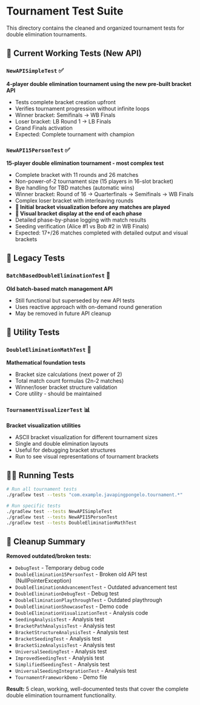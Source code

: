 # Tournament Test Suite

This directory contains the cleaned and organized tournament tests for double elimination tournaments.

## 🎯 Current Working Tests (New API)

### `NewAPISimpleTest` ✅
**4-player double elimination tournament using the new pre-built bracket API**
- Tests complete bracket creation upfront
- Verifies tournament progression without infinite loops
- Winner bracket: Semifinals → WB Finals
- Loser bracket: LB Round 1 → LB Finals
- Grand Finals activation
- Expected: Complete tournament with champion

### `NewAPI15PersonTest` ✅
**15-player double elimination tournament - most complex test**
- Complete bracket with 11 rounds and 26 matches
- Non-power-of-2 tournament size (15 players in 16-slot bracket)
- Bye handling for TBD matches (automatic wins)
- Winner bracket: Round of 16 → Quarterfinals → Semifinals → WB Finals
- Complex loser bracket with interleaving rounds
- **🌟 Initial bracket visualization before any matches are played**
- **🎯 Visual bracket display at the end of each phase**
- Detailed phase-by-phase logging with match results
- Seeding verification (Alice #1 vs Bob #2 in WB Finals)
- Expected: 17+/26 matches completed with detailed output and visual brackets

## 🔄 Legacy Tests

### `BatchBasedDoubleEliminationTest` 🔄
**Old batch-based match management API**
- Still functional but superseded by new API tests
- Uses reactive approach with on-demand round generation
- May be removed in future API cleanup

## 🧮 Utility Tests

### `DoubleEliminationMathTest` 🧮
**Mathematical foundation tests**
- Bracket size calculations (next power of 2)
- Total match count formulas (2n-2 matches)
- Winner/loser bracket structure validation
- Core utility - should be maintained

### `TournamentVisualizerTest` 📊
**Bracket visualization utilities**
- ASCII bracket visualization for different tournament sizes
- Single and double elimination layouts
- Useful for debugging bracket structures
- Run to see visual representations of tournament brackets

## 🏃‍♂️ Running Tests

```bash
# Run all tournament tests
./gradlew test --tests "com.example.javapingpongelo.tournament.*"

# Run specific tests
./gradlew test --tests NewAPISimpleTest
./gradlew test --tests NewAPI15PersonTest
./gradlew test --tests DoubleEliminationMathTest
```

## 🧹 Cleanup Summary

**Removed outdated/broken tests:**
- `DebugTest` - Temporary debug code
- `DoubleElimination15PersonTest` - Broken old API test (NullPointerException)
- `DoubleEliminationAdvancementTest` - Outdated advancement test
- `DoubleEliminationDebugTest` - Debug test
- `DoubleEliminationPlaythroughTest` - Outdated playthrough
- `DoubleEliminationShowcaseTest` - Demo code
- `DoubleEliminationVisualizationTest` - Analysis code
- `SeedingAnalysisTest` - Analysis test
- `BracketPathAnalysisTest` - Analysis test
- `BracketStructureAnalysisTest` - Analysis test
- `BracketSeedingTest` - Analysis test
- `BracketSizeAnalysisTest` - Analysis test
- `UniversalSeedingTest` - Analysis test
- `ImprovedSeedingTest` - Analysis test
- `SimplifiedSeedingTest` - Analysis test
- `UniversalSeedingIntegrationTest` - Analysis test
- `TournamentFrameworkDemo` - Demo file

**Result:** 5 clean, working, well-documented tests that cover the complete double elimination tournament functionality.